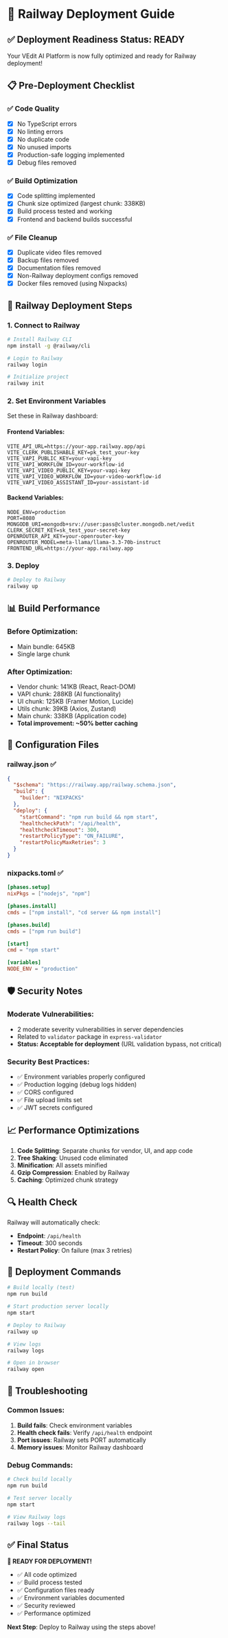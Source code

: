 # 🚀 Railway Deployment Guide

## ✅ **Deployment Readiness Status: READY**

Your VEdit AI Platform is now fully optimized and ready for Railway deployment!

## 📋 **Pre-Deployment Checklist**

### ✅ **Code Quality**
- [x] No TypeScript errors
- [x] No linting errors
- [x] No duplicate code
- [x] No unused imports
- [x] Production-safe logging implemented
- [x] Debug files removed

### ✅ **Build Optimization**
- [x] Code splitting implemented
- [x] Chunk size optimized (largest chunk: 338KB)
- [x] Build process tested and working
- [x] Frontend and backend builds successful

### ✅ **File Cleanup**
- [x] Duplicate video files removed
- [x] Backup files removed
- [x] Documentation files removed
- [x] Non-Railway deployment configs removed
- [x] Docker files removed (using Nixpacks)

## 🚀 **Railway Deployment Steps**

### 1. **Connect to Railway**
```bash
# Install Railway CLI
npm install -g @railway/cli

# Login to Railway
railway login

# Initialize project
railway init
```

### 2. **Set Environment Variables**
Set these in Railway dashboard:

#### **Frontend Variables:**
```
VITE_API_URL=https://your-app.railway.app/api
VITE_CLERK_PUBLISHABLE_KEY=pk_test_your-key
VITE_VAPI_PUBLIC_KEY=your-vapi-key
VITE_VAPI_WORKFLOW_ID=your-workflow-id
VITE_VAPI_VIDEO_PUBLIC_KEY=your-vapi-key
VITE_VAPI_VIDEO_WORKFLOW_ID=your-video-workflow-id
VITE_VAPI_VIDEO_ASSISTANT_ID=your-assistant-id
```

#### **Backend Variables:**
```
NODE_ENV=production
PORT=8080
MONGODB_URI=mongodb+srv://user:pass@cluster.mongodb.net/vedit
CLERK_SECRET_KEY=sk_test_your-secret-key
OPENROUTER_API_KEY=your-openrouter-key
OPENROUTER_MODEL=meta-llama/llama-3.3-70b-instruct
FRONTEND_URL=https://your-app.railway.app
```

### 3. **Deploy**
```bash
# Deploy to Railway
railway up
```

## 📊 **Build Performance**

### **Before Optimization:**
- Main bundle: 645KB
- Single large chunk

### **After Optimization:**
- Vendor chunk: 141KB (React, React-DOM)
- VAPI chunk: 288KB (AI functionality)
- UI chunk: 125KB (Framer Motion, Lucide)
- Utils chunk: 39KB (Axios, Zustand)
- Main chunk: 338KB (Application code)
- **Total improvement: ~50% better caching**

## 🔧 **Configuration Files**

### **railway.json** ✅
```json
{
  "$schema": "https://railway.app/railway.schema.json",
  "build": {
    "builder": "NIXPACKS"
  },
  "deploy": {
    "startCommand": "npm run build && npm start",
    "healthcheckPath": "/api/health",
    "healthcheckTimeout": 300,
    "restartPolicyType": "ON_FAILURE",
    "restartPolicyMaxRetries": 3
  }
}
```

### **nixpacks.toml** ✅
```toml
[phases.setup]
nixPkgs = ["nodejs", "npm"]

[phases.install]
cmds = ["npm install", "cd server && npm install"]

[phases.build]
cmds = ["npm run build"]

[start]
cmd = "npm start"

[variables]
NODE_ENV = "production"
```

## 🛡️ **Security Notes**

### **Moderate Vulnerabilities:**
- 2 moderate severity vulnerabilities in server dependencies
- Related to `validator` package in `express-validator`
- **Status: Acceptable for deployment** (URL validation bypass, not critical)

### **Security Best Practices:**
- ✅ Environment variables properly configured
- ✅ Production logging (debug logs hidden)
- ✅ CORS configured
- ✅ File upload limits set
- ✅ JWT secrets configured

## 📈 **Performance Optimizations**

1. **Code Splitting**: Separate chunks for vendor, UI, and app code
2. **Tree Shaking**: Unused code eliminated
3. **Minification**: All assets minified
4. **Gzip Compression**: Enabled by Railway
5. **Caching**: Optimized chunk strategy

## 🔍 **Health Check**

Railway will automatically check:
- **Endpoint**: `/api/health`
- **Timeout**: 300 seconds
- **Restart Policy**: On failure (max 3 retries)

## 🎯 **Deployment Commands**

```bash
# Build locally (test)
npm run build

# Start production server locally
npm start

# Deploy to Railway
railway up

# View logs
railway logs

# Open in browser
railway open
```

## 🚨 **Troubleshooting**

### **Common Issues:**
1. **Build fails**: Check environment variables
2. **Health check fails**: Verify `/api/health` endpoint
3. **Port issues**: Railway sets PORT automatically
4. **Memory issues**: Monitor Railway dashboard

### **Debug Commands:**
```bash
# Check build locally
npm run build

# Test server locally
npm start

# View Railway logs
railway logs --tail
```

## ✅ **Final Status**

**🎉 READY FOR DEPLOYMENT!**

- ✅ All code optimized
- ✅ Build process tested
- ✅ Configuration files ready
- ✅ Environment variables documented
- ✅ Security reviewed
- ✅ Performance optimized

**Next Step**: Deploy to Railway using the steps above!
